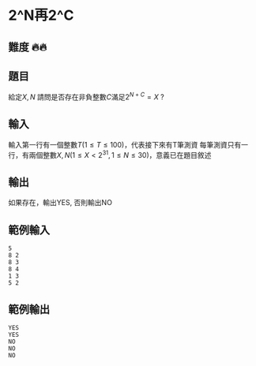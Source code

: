 # 2^N再2^C

## 難度 🔥🔥

## 題目

給定$X, N$
請問是否存在非負整數$C$滿足$2^{N+C} = X$ ?

## 輸入

輸入第一行有一個整數$T(1 \le T \le 100)$，代表接下來有T筆測資
每筆測資只有一行，有兩個整數$X, N (1 \le X < 2^31, 1 \le N \le 30)$，意義已在題目敘述

## 輸出

如果存在，輸出YES, 否則輸出NO

## 範例輸入

```
5
8 2
8 3
8 4
1 3
5 2

```

## 範例輸出

```
YES
YES
NO
NO
NO

```





